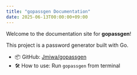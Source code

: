 ```yaml
---
title: "gopassgen Documentation"
date: 2025-06-13T00:00:00+09:00
---
```


Welcome to the documentation site for **gopassgen**!

This project is a password generator built with Go.

- 📦 GitHub: [Jmiwa/gopassgen](https://github.com/Jmiwa/gopassgen)
- 🛠 How to use: Run `gopassgen` from terminal
